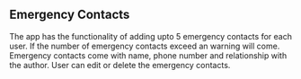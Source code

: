 ## Emergency Contacts

The app has the functionality of adding upto 5 emergency contacts for each user. If the number of emergency contacts exceed an warning will come. Emergency contacts
come with name, phone number and relationship with the author. User can edit or delete the emergency contacts.